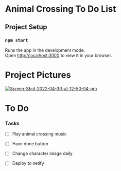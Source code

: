 # Animal Crossing To Do List


## Project Setup
### `npm start`

Runs the app in the development mode.\
Open [http://localhost:3000](http://localhost:3000) to view it in your browser.

 # Project Pictures
 <a href="https://ibb.co/F5RMYzV"><img src="https://i.ibb.co/McF4176/Screen-Shot-2022-04-30-at-12-50-04-pm.png" alt="Screen-Shot-2022-04-30-at-12-50-04-pm" border="0"></a>

# To Do

### Tasks

- [ ] Play animal crossing music
- [ ] Have done button
- [ ] Change character image daily
- [ ] Deploy to netify

